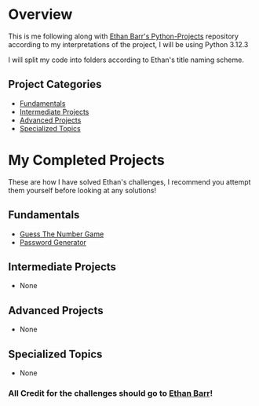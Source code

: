 # Overview

This is me following along with [Ethan Barr's Python-Projects](https://github.com/Ethan-Barr/Python-Projects) repository according to my interpretations of the project, I will be using Python 3.12.3

I will split my code into folders according to Ethan's title naming scheme.

## Project Categories

- [Fundamentals](#fundamentals)
- [Intermediate Projects](#intermediate-projects)
- [Advanced Projects](#advanced-projects)
- [Specialized Topics](#specialized-topics)

# My Completed Projects

These are how I have solved Ethan's challenges, I recommend you attempt them yourself before looking at any solutions!

## Fundamentals

- [Guess The Number Game](./Fundamentals/Guess%20The%20Number%20Game.py)
- [Password Generator](./Fundamentals/Password%20Generator.py)

## Intermediate Projects

- None

## Advanced Projects

- None

## Specialized Topics

- None

### All Credit for the challenges should go to [Ethan Barr](https://github.com/Ethan-Barr/Python-Projects)!
